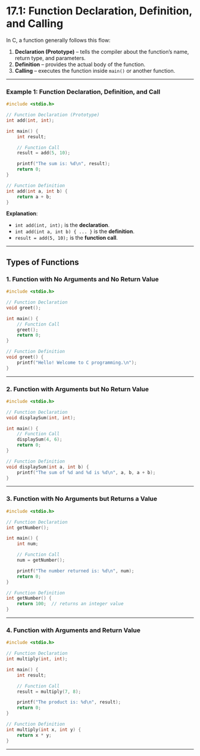 # 17.1: Function Declaration, Definition, and Calling

In C, a function generally follows this flow:

1. **Declaration (Prototype)** – tells the compiler about the function’s name, return type, and parameters.
2. **Definition** – provides the actual body of the function.
3. **Calling** – executes the function inside `main()` or another function.

---

### Example 1: Function Declaration, Definition, and Call

```c
#include <stdio.h>

// Function Declaration (Prototype)
int add(int, int);

int main() {
    int result;

    // Function Call
    result = add(5, 10);

    printf("The sum is: %d\n", result);
    return 0;
}

// Function Definition
int add(int a, int b) {
    return a + b;
}
```

**Explanation**:

* `int add(int, int);` is the **declaration**.
* `int add(int a, int b) { ... }` is the **definition**.
* `result = add(5, 10);` is the **function call**.

---

## Types of Functions 

### 1. Function with No Arguments and No Return Value

```c
#include <stdio.h>

// Function Declaration
void greet();

int main() {
    // Function Call
    greet();
    return 0;
}

// Function Definition
void greet() {
    printf("Hello! Welcome to C programming.\n");
}
```

---

### 2. Function with Arguments but No Return Value

```c
#include <stdio.h>

// Function Declaration
void displaySum(int, int);

int main() {
    // Function Call
    displaySum(4, 6);
    return 0;
}

// Function Definition
void displaySum(int a, int b) {
    printf("The sum of %d and %d is %d\n", a, b, a + b);
}
```

---

### 3. Function with No Arguments but Returns a Value

```c
#include <stdio.h>

// Function Declaration
int getNumber();

int main() {
    int num;

    // Function Call
    num = getNumber();

    printf("The number returned is: %d\n", num);
    return 0;
}

// Function Definition
int getNumber() {
    return 100;  // returns an integer value
}
```

---

### 4. Function with Arguments and Return Value

```c
#include <stdio.h>

// Function Declaration
int multiply(int, int);

int main() {
    int result;

    // Function Call
    result = multiply(7, 8);

    printf("The product is: %d\n", result);
    return 0;
}

// Function Definition
int multiply(int x, int y) {
    return x * y;
}
```

---
